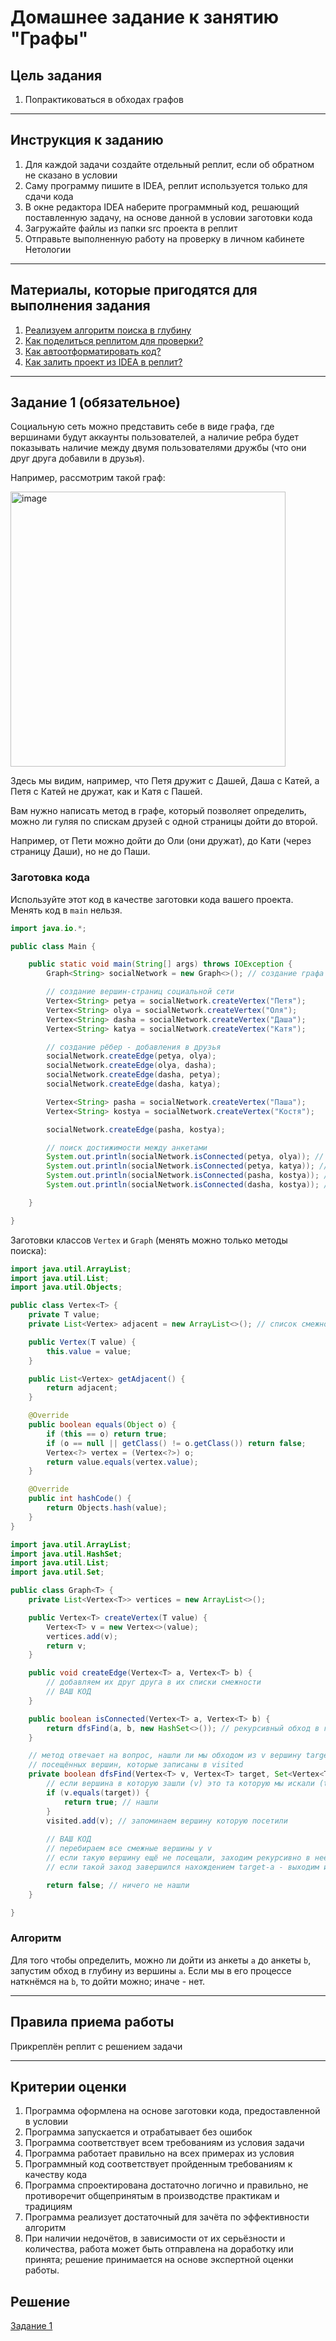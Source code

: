 # Домашнее задание к занятию "Графы"

## Цель задания

1. Попрактиковаться в обходах графов

------

## Инструкция к заданию

1. Для каждой задачи создайте отдельный реплит, если об обратном не сказано в условии
1. Саму программу пишите в IDEA, реплит используется только для сдачи кода
1. В окне редактора IDEA наберите программный код, решающий поставленную задачу, на основе данной в условии заготовки кода
1. Загружайте файлы из папки src проекта в реплит
1. Отправьте выполненную работу на проверку в личном кабинете Нетологии

------

## Материалы, которые пригодятся для выполнения задания

1. [Реализуем алгоритм поиска в глубину](https://habr.com/ru/company/otus/blog/660725/)
3. [Как поделиться реплитом для проверки?](https://github.com/netology-code/java-homeworks/blob/java-43/QA_ReplitShare.md)
4. [Как автоотформатировать код?](https://github.com/netology-code/java-homeworks/blob/java-43/QA_Format.md)
5. [Как залить проект из IDEA в реплит?](https://github.com/netology-code/java-homeworks/blob/java-43/QA_ReplitUpload.md)

------

## Задание 1 (обязательное)

Социальную сеть можно представить себе в виде графа, где вершинами будут аккаунты пользователей, а наличие ребра будет показывать наличие между двумя пользователями дружбы (что они друг друга добавили в друзья).

Например, рассмотрим такой граф:

<img width="440" alt="image" src="https://user-images.githubusercontent.com/53707586/216818760-c1bedd77-dad9-497d-9724-257404ca911c.png">

Здесь мы видим, например, что Петя дружит с Дашей, Даша с Катей, а Петя с Катей не дружат, как и Катя с Пашей.

Вам нужно написать метод в графе, который позволяет определить, можно ли гуляя по спискам друзей с одной страницы дойти до второй.

Например, от Пети можно дойти до Оли (они дружат), до Кати (через страницу Даши), но не до Паши.

### Заготовка кода
Используйте этот код в качестве заготовки кода вашего проекта. Менять код в `main` нельзя.

```java
import java.io.*;

public class Main {

    public static void main(String[] args) throws IOException {
        Graph<String> socialNetwork = new Graph<>(); // создание графа

        // создание вершин-страниц социальной сети
        Vertex<String> petya = socialNetwork.createVertex("Петя");
        Vertex<String> olya = socialNetwork.createVertex("Оля");
        Vertex<String> dasha = socialNetwork.createVertex("Даша");
        Vertex<String> katya = socialNetwork.createVertex("Катя");

        // создание рёбер - добавления в друзья
        socialNetwork.createEdge(petya, olya);
        socialNetwork.createEdge(olya, dasha);
        socialNetwork.createEdge(dasha, petya);
        socialNetwork.createEdge(dasha, katya);

        Vertex<String> pasha = socialNetwork.createVertex("Паша");
        Vertex<String> kostya = socialNetwork.createVertex("Костя");

        socialNetwork.createEdge(pasha, kostya);

        // поиск достижимости между анкетами
        System.out.println(socialNetwork.isConnected(petya, olya)); // true
        System.out.println(socialNetwork.isConnected(petya, katya)); // true
        System.out.println(socialNetwork.isConnected(pasha, kostya)); // true
        System.out.println(socialNetwork.isConnected(dasha, kostya)); // false

    }

}
```

Заготовки классов `Vertex` и `Graph` (менять можно только методы поиска):

```java
import java.util.ArrayList;
import java.util.List;
import java.util.Objects;

public class Vertex<T> {
    private T value;
    private List<Vertex> adjacent = new ArrayList<>(); // список смежности

    public Vertex(T value) {
        this.value = value;
    }

    public List<Vertex> getAdjacent() {
        return adjacent;
    }

    @Override
    public boolean equals(Object o) {
        if (this == o) return true;
        if (o == null || getClass() != o.getClass()) return false;
        Vertex<?> vertex = (Vertex<?>) o;
        return value.equals(vertex.value);
    }

    @Override
    public int hashCode() {
        return Objects.hash(value);
    }
}

```

```java
import java.util.ArrayList;
import java.util.HashSet;
import java.util.List;
import java.util.Set;

public class Graph<T> {
    private List<Vertex<T>> vertices = new ArrayList<>();

    public Vertex<T> createVertex(T value) {
        Vertex<T> v = new Vertex<>(value);
        vertices.add(v);
        return v;
    }

    public void createEdge(Vertex<T> a, Vertex<T> b) {
        // добавляем их друг друга в их списки смежности
        // ВАШ КОД
    }

    public boolean isConnected(Vertex<T> a, Vertex<T> b) {
        return dfsFind(a, b, new HashSet<>()); // рекурсивный обход в глубину
    }

    // метод отвечает на вопрос, нашли ли мы обходом из v вершину target с учётом
    // посещённых вершин, которые записаны в visited
    private boolean dfsFind(Vertex<T> v, Vertex<T> target, Set<Vertex<T>> visited) {
        // если вершина в которую зашли (v) это та которую мы искали (target), то поиск закончен
        if (v.equals(target)) {
            return true; // нашли
        }
        visited.add(v); // запоминаем вершину которую посетили
        
        // ВАШ КОД
        // перебираем все смежные вершины у v
        // если такую вершину ещё не посещали, заходим рекурсивно в неё
        // если такой заход завершился нахождением target-а - выходим из метода с true

        return false; // ничего не нашли
    }

}

```

### Алгоритм

Для того чтобы определить, можно ли дойти из анкеты `a` до анкеты `b`, запустим обход в глубину из вершины `a`.
Если мы в его процессе наткнёмся на `b`, то дойти можно; иначе - нет.

------


## Правила приема работы

Прикреплён реплит с решением задачи

------

## Критерии оценки

1. Программа оформлена на основе заготовки кода, предоставленной в условии
1. Программа запускается и отрабатывает без ошибок
2. Программа соответствует всем требованиям из условия задачи
3. Программа работает правильно на всех примерах из условия
4. Программный код соответствует пройденным требованиям к качеству кода
5. Программа спроектирована достаточно логично и правильно, не противоречит общепринятым в производстве практикам и традициям
6. Программа реализует достаточный для зачёта по эффективности алгоритм
7. При наличии недочётов, в зависимости от их серьёзности и количества, работа может быть отправлена на доработку или принята; решение принимается на основе экспертной оценки работы.

## Решение

[Задание 1](https://replit.com/@NewAge1979/Example71-2#Main.java)